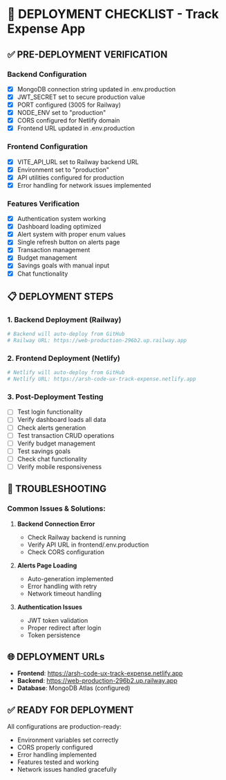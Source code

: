 # 🚀 DEPLOYMENT CHECKLIST - Track Expense App

## ✅ PRE-DEPLOYMENT VERIFICATION

### Backend Configuration
- [x] MongoDB connection string updated in .env.production
- [x] JWT_SECRET set to secure production value
- [x] PORT configured (3005 for Railway)
- [x] NODE_ENV set to "production"
- [x] CORS configured for Netlify domain
- [x] Frontend URL updated in .env.production

### Frontend Configuration
- [x] VITE_API_URL set to Railway backend URL
- [x] Environment set to "production"
- [x] API utilities configured for production
- [x] Error handling for network issues implemented

### Features Verification
- [x] Authentication system working
- [x] Dashboard loading optimized
- [x] Alert system with proper enum values
- [x] Single refresh button on alerts page
- [x] Transaction management
- [x] Budget management
- [x] Savings goals with manual input
- [x] Chat functionality

## 📋 DEPLOYMENT STEPS

### 1. Backend Deployment (Railway)
```bash
# Backend will auto-deploy from GitHub
# Railway URL: https://web-production-296b2.up.railway.app
```

### 2. Frontend Deployment (Netlify)
```bash
# Netlify will auto-deploy from GitHub
# Netlify URL: https://arsh-code-ux-track-expense.netlify.app
```

### 3. Post-Deployment Testing
- [ ] Test login functionality
- [ ] Verify dashboard loads all data
- [ ] Check alerts generation
- [ ] Test transaction CRUD operations
- [ ] Verify budget management
- [ ] Test savings goals
- [ ] Check chat functionality
- [ ] Verify mobile responsiveness

## 🔧 TROUBLESHOOTING

### Common Issues & Solutions:

1. **Backend Connection Error**
   - Check Railway backend is running
   - Verify API URL in frontend/.env.production
   - Check CORS configuration

2. **Alerts Page Loading**
   - Auto-generation implemented
   - Error handling with retry
   - Network timeout handling

3. **Authentication Issues**
   - JWT token validation
   - Proper redirect after login
   - Token persistence

## 🌐 DEPLOYMENT URLs

- **Frontend**: https://arsh-code-ux-track-expense.netlify.app
- **Backend**: https://web-production-296b2.up.railway.app
- **Database**: MongoDB Atlas (configured)

## ✅ READY FOR DEPLOYMENT

All configurations are production-ready:
- Environment variables set correctly
- CORS properly configured
- Error handling implemented
- Features tested and working
- Network issues handled gracefully